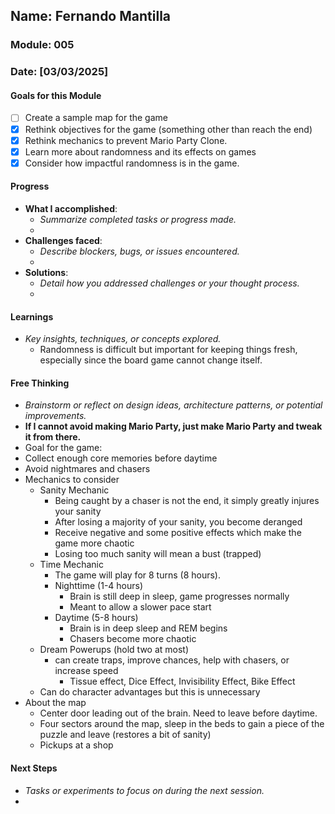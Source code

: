 <!-- Markdown Docs: https://docs.github.com/en/get-started/writing-on-github/getting-started-with-writing-and-formatting-on-github/basic-writing-and-formatting-syntax -->
## Name: Fernando Mantilla
### Module: 005

<!-- Repeat the below as needed-->
### Date: [03/03/2025]

#### Goals for this Module
<!-- Example Template (include the brackets to make a checklist, fill them in as appropriate
- [ ] Goal 1
- [ ] Goal 2
- [ ] Goal 3
-->
- [ ] Create a sample map for the game
- [x] Rethink objectives for the game (something other than reach the end)
- [x] Rethink mechanics to prevent Mario Party Clone.
- [x] Learn more about randomness and its effects on games
- [x] Consider how impactful randomness is in the game.

#### Progress
- **What I accomplished**:
  - *Summarize completed tasks or progress made.*
  -  
- **Challenges faced**:
  - *Describe blockers, bugs, or issues encountered.*
  -  
- **Solutions**:
  - *Detail how you addressed challenges or your thought process.*
  - 

#### Learnings
- *Key insights, techniques, or concepts explored.*
  -  Randomness is difficult but important for keeping things fresh, especially since the board game cannot change itself. 


#### Free Thinking
- *Brainstorm or reflect on design ideas, architecture patterns, or potential improvements.*
-  **If I cannot avoid making Mario Party, just make Mario Party and tweak it from there.**
-  Goal for the game:
  - Collect enough core memories before daytime
  - Avoid nightmares and chasers
- Mechanics to consider
  - Sanity Mechanic
    - Being caught by a chaser is not the end, it simply greatly injures your sanity
    - After losing a majority of your sanity, you become deranged
    - Receive negative and some positive effects which make the game more chaotic
    - Losing too much sanity will mean a bust (trapped)
  - Time Mechanic
    - The game will play for 8 turns (8 hours).
    - Nighttime (1-4 hours)
      - Brain is still deep in sleep, game progresses normally
      - Meant to allow a slower pace start
    - Daytime (5-8 hours)
      - Brain is in deep sleep and REM begins
      - Chasers become more chaotic
  - Dream Powerups (hold two at most)
    - can create traps, improve chances, help with chasers, or increase speed
      - Tissue effect, Dice Effect, Invisibility Effect, Bike Effect
  - Can do character advantages but this is unnecessary
- About the map
  - Center door leading out of the brain. Need to leave before daytime.
  - Four sectors around the map, sleep in the beds to gain a piece of the puzzle and leave (restores a bit of sanity)
  - Pickups at a shop

#### Next Steps
- *Tasks or experiments to focus on during the next session.*
- 
